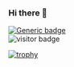 ### Hi there 👋

<!--
**jodunk/jodunk** is a ✨ _special_ ✨ repository because its `README.md` (this file) appears on your GitHub profile.

Here are some ideas to get you started:

- 🔭 I’m currently working on ...
- 🌱 I’m currently learning ...
- 👯 I’m looking to collaborate on ...
- 🤔 I’m looking for help with ...
- 💬 Ask me about ...
- 📫 How to reach me: ...
- 😄 Pronouns: ...
- ⚡ Fun fact: ...
-->

[![Generic badge](https://img.shields.io/badge/Online-True-<COLOR>.svg)](https://shields.io/) </br>
![visitor badge](https://visitor-badge.glitch.me/badge?page_id=jwenjian.visitor-badge)

[![trophy](https://github-profile-trophy.vercel.app/?username=ryo-ma&theme=onedark)](https://github.com/ryo-ma/github-profile-trophy)
